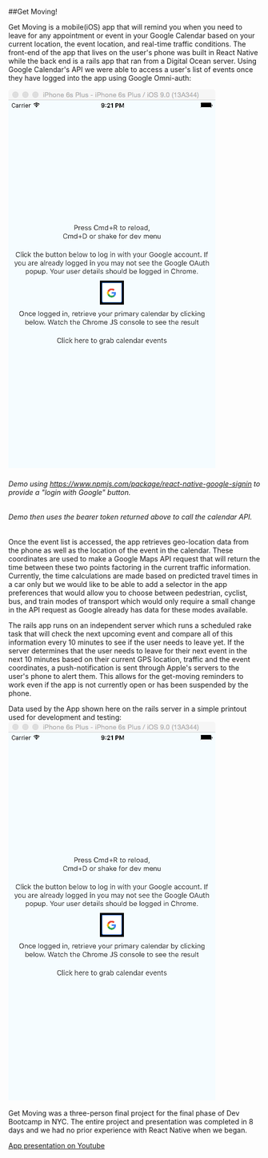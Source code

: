 ##Get Moving!

Get Moving is a mobile(iOS) app that will remind you when you need to leave for any appointment or event in your Google Calendar based on your current location, the event location, and real-time traffic conditions. The front-end of the app that lives on the user's phone was built in React Native while the back end is a rails app that ran from a Digital Ocean server. Using Google Calendar's API we were able to access a user's list of events once they have logged into the app using Google Omni-auth:

![google-auth-screenshot](https://raw.githubusercontent.com/stevecass/react-native-google-signin/master/sshot.png "Screenshot")
######     Demo using https://www.npmjs.com/package/react-native-google-signin to provide a "login with Google" button.
######     Demo then uses the bearer token returned above to call the calendar API.

Once the event list is accessed, the app retrieves geo-location data from the phone as well as the location of the event in the calendar. These coordinates are used to make a Google Maps API request that will return the time between these two points factoring in the current traffic information. Currently, the time calculations are made based on predicted travel times in a car only but we would like to be able to add a selector in the app preferences that would allow you to choose between pedestrian, cyclist, bus, and train modes of transport which would only require a small change in the API request as Google already has data for these modes available.

The rails app runs on an independent server which runs a scheduled rake task that will check the next upcoming event and compare all of this information every 10 minutes to see if the user needs to leave yet. If the server determines that the user needs to leave for their next event in the next 10 minutes based on their current GPS location, traffic and the event coordinates, a push-notification is sent through Apple's servers to the user's phone to alert them. This allows for the get-moving reminders to work even if the app is not currently open or has been suspended by the phone.

Data used by the App shown here on the rails server in a simple printout used for development and testing:
![rails-server-data](https://raw.githubusercontent.com/stevecass/react-native-google-signin/master/sshot.png "Server Data")


Get Moving was a three-person final project for the final phase of Dev Bootcamp in NYC. The entire project and presentation was completed in 8 days and we had no prior experience with React Native when we began.

[App presentation on Youtube](https://youtu.be/fg7B2T1fUbI?t=21m19s)
